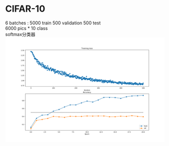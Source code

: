 # CIFAR-10

6 batches : 5000 train 500 validation 500 test  
6000 pics * 10 class  
softmax分类器  
![image](https://github.com/HyperionAhead3/CIFAR-10/blob/master/Figure_1.png)
